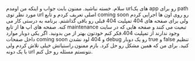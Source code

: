 سلام. خسته نباشید. ممنون بابت جواب و اینکه من اومدم urlهای یک app رو برای path مورد نظر توی url اصلی تعریف کردم و تابع coming soon رو روی اون ها اجرایی کردم ولی برای صفحه های 404 تمپلیت 404 قبلی رو باقی گذاشتم. برنامه به درستی کار می کنه. صفحه های اپ ها از تابع maintenance
تبعیت می کنند و صفحه هایی که در سایت وجود ندارند از تمپلیت 404.فکر کنم خودتون بهتر از من بدونید. اگر یکی دوبار موارد داخل صفحات coming soon و 404 لود نشدن  debug رو یک دوبار true و false تنظیم کنید. برای من که همین مشکل رو حل کرد. بازم ممنون.راستیاتش خیلی تلاش کردم ولی با یک دونه url نتونستم مسئله رو حل کنم.

